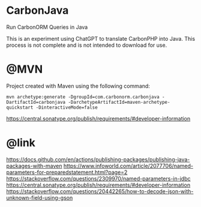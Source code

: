# CarbonJava
Run CarbonORM Queries in Java

This is an experiment using ChatGPT to translate CarbonPHP into Java. 
This process is not complete and is not intended to download for use.


# @MVN
Project created with Maven using the following command:

```mysql
mvn archetype:generate -DgroupId=com.carbonorm.carbonjava -DartifactId=carbonjava -DarchetypeArtifactId=maven-archetype-quickstart -DinteractiveMode=false
```

https://central.sonatype.org/publish/requirements/#developer-information

# @link 
https://docs.github.com/en/actions/publishing-packages/publishing-java-packages-with-maven
https://www.infoworld.com/article/2077706/named-parameters-for-preparedstatement.html?page=2
https://stackoverflow.com/questions/2309970/named-parameters-in-jdbc
https://central.sonatype.org/publish/requirements/#developer-information
https://stackoverflow.com/questions/20442265/how-to-decode-json-with-unknown-field-using-gson
